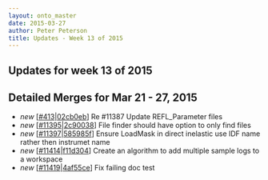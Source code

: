 ```yaml
---
layout: onto_master
date: 2015-03-27
author: Peter Peterson
title: Updates - Week 13 of 2015
---
```

Updates for week 13 of 2015
---------------------------

Detailed Merges for Mar 21 - 27, 2015
-------------------------------------
* *new* \[[#413](https://github.com/mantidproject/mantid/pull/413)\|[02cb0eb](https://github.com/mantidproject/mantid/commit/02cb0eb0d5a3d1e3a1324601419c760b1db1cb4f)\] Re #11387 Update REFL_Parameter files
* *new* \[[#11395](http://trac.mantidproject.org/mantid/ticket/11395)\|[2c90038](https://github.com/mantidproject/mantid/commit/2c900384de7d91d34d11241468bf8765bfb6e343)\] File finder should have option to only find files
* *new* \[[#11397](http://trac.mantidproject.org/mantid/ticket/11397)\|[585985f](https://github.com/mantidproject/mantid/commit/585985fa991a05abc26625c9a82a6dd4c519c030)\] Ensure LoadMask in direct inelastic use IDF name rather then instrumet name
* *new* \[[#11414](http://trac.mantidproject.org/mantid/ticket/11414)\|[f11d304](https://github.com/mantidproject/mantid/commit/f11d30470d21e290e4a55c90e550c253eee8109c)\] Create an algorithm to add multiple sample logs to a workspace
* *new* \[[#11419](http://trac.mantidproject.org/mantid/ticket/11419)\|[4af55ce](https://github.com/mantidproject/mantid/commit/4af55ce0d060db0bd9bed079be51fc5e492bce17)\] Fix failing doc test
